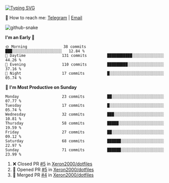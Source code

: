 [![Typing SVG](https://readme-typing-svg.demolab.com?font=Fira+Code&pause=1000&width=435&lines=%F0%9F%91%8B+Hi%2C+I'm+Xeron)](https://git.io/typing-svg)

📮️ How to reach me: [Telegram](https://t.me/Xeron23) | [Email](mailto:cw48565@gmail.com)

<picture>
  <source media="(prefers-color-scheme: dark)" srcset="https://github.com/Xeron2000/Xeron2000/blob/output/github-contribution-grid-snake-dark.svg" />
  <source media="(prefers-color-scheme: light)" srcset="https://github.com/Xeron2000/Xeron2000/blob/output/github-contribution-grid-snake.svg" />
  <img alt="github-snake" src="github-snake.svg" />
</picture>

<!--START_SECTION:waka-->
**I'm an Early 🐤** 

```text
🌞 Morning                38 commits          ███░░░░░░░░░░░░░░░░░░░░░░   12.84 % 
🌆 Daytime                131 commits         ███████████░░░░░░░░░░░░░░   44.26 % 
🌃 Evening                110 commits         █████████░░░░░░░░░░░░░░░░   37.16 % 
🌙 Night                  17 commits          █░░░░░░░░░░░░░░░░░░░░░░░░   05.74 % 
```
📅 **I'm Most Productive on Sunday** 

```text
Monday                   23 commits          ██░░░░░░░░░░░░░░░░░░░░░░░   07.77 % 
Tuesday                  17 commits          █░░░░░░░░░░░░░░░░░░░░░░░░   05.74 % 
Wednesday                32 commits          ███░░░░░░░░░░░░░░░░░░░░░░   10.81 % 
Thursday                 58 commits          █████░░░░░░░░░░░░░░░░░░░░   19.59 % 
Friday                   27 commits          ██░░░░░░░░░░░░░░░░░░░░░░░   09.12 % 
Saturday                 68 commits          ██████░░░░░░░░░░░░░░░░░░░   22.97 % 
Sunday                   71 commits          ██████░░░░░░░░░░░░░░░░░░░   23.99 % 
```



<!--END_SECTION:waka-->

<!--START_SECTION:activity-->
1. ❌ Closed PR [#5](https://github.com/Xeron2000/dotfiles/pull/5) in [Xeron2000/dotfiles](https://github.com/Xeron2000/dotfiles)
2. 💪 Opened PR [#5](https://github.com/Xeron2000/dotfiles/pull/5) in [Xeron2000/dotfiles](https://github.com/Xeron2000/dotfiles)
3. 🎉 Merged PR [#4](https://github.com/Xeron2000/dotfiles/pull/4) in [Xeron2000/dotfiles](https://github.com/Xeron2000/dotfiles)
<!--END_SECTION:activity-->
